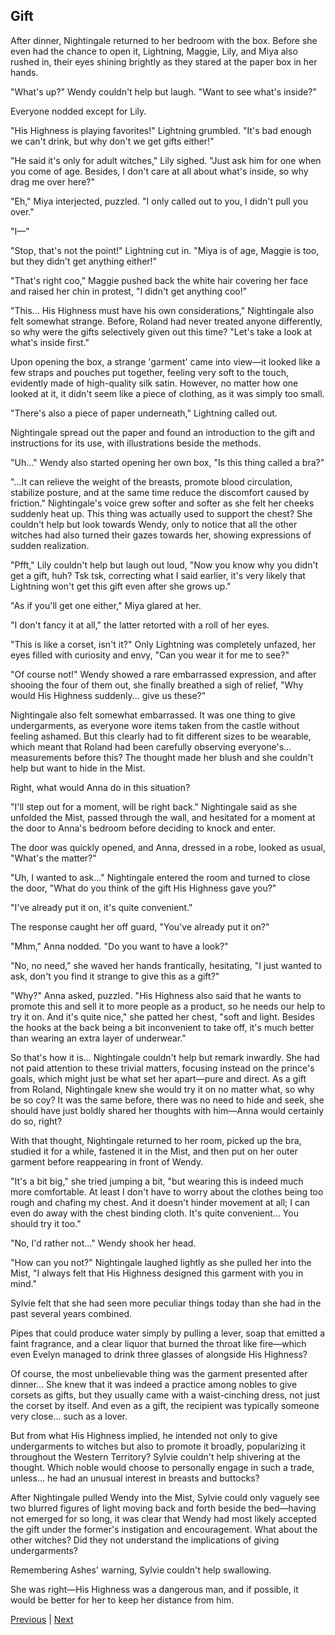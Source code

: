 ## Gift
After dinner, Nightingale returned to her bedroom with the box. Before she even had the chance to open it, Lightning, Maggie, Lily, and Miya also rushed in, their eyes shining brightly as they stared at the paper box in her hands.



"What's up?" Wendy couldn't help but laugh. "Want to see what's inside?"



Everyone nodded except for Lily.



"His Highness is playing favorites!" Lightning grumbled. "It's bad enough we can't drink, but why don't we get gifts either!"



"He said it's only for adult witches," Lily sighed. "Just ask him for one when you come of age. Besides, I don't care at all about what's inside, so why drag me over here?"



"Eh," Miya interjected, puzzled. "I only called out to you, I didn't pull you over."



"I—"



"Stop, that's not the point!" Lightning cut in. "Miya is of age, Maggie is too, but they didn't get anything either!"



"That's right coo," Maggie pushed back the white hair covering her face and raised her chin in protest, "I didn't get anything coo!"



"This... His Highness must have his own considerations," Nightingale also felt somewhat strange. Before, Roland had never treated anyone differently, so why were the gifts selectively given out this time? "Let's take a look at what's inside first."



Upon opening the box, a strange 'garment' came into view—it looked like a few straps and pouches put together, feeling very soft to the touch, evidently made of high-quality silk satin. However, no matter how one looked at it, it didn't seem like a piece of clothing, as it was simply too small.



"There's also a piece of paper underneath," Lightning called out.



Nightingale spread out the paper and found an introduction to the gift and instructions for its use, with illustrations beside the methods.



"Uh..." Wendy also started opening her own box, "Is this thing called a bra?"



"...It can relieve the weight of the breasts, promote blood circulation, stabilize posture, and at the same time reduce the discomfort caused by friction." Nightingale's voice grew softer and softer as she felt her cheeks suddenly heat up. This thing was actually used to support the chest? She couldn't help but look towards Wendy, only to notice that all the other witches had also turned their gazes towards her, showing expressions of sudden realization.



"Pfft," Lily couldn't help but laugh out loud, "Now you know why you didn't get a gift, huh? Tsk tsk, correcting what I said earlier, it's very likely that Lightning won't get this gift even after she grows up."



"As if you'll get one either," Miya glared at her.



"I don't fancy it at all," the latter retorted with a roll of her eyes.



"This is like a corset, isn't it?" Only Lightning was completely unfazed, her eyes filled with curiosity and envy, "Can you wear it for me to see?"

"Of course not!" Wendy showed a rare embarrassed expression, and after shooing the four of them out, she finally breathed a sigh of relief, "Why would His Highness suddenly... give us these?"

Nightingale also felt somewhat embarrassed. It was one thing to give undergarments, as everyone wore items taken from the castle without feeling ashamed. But this clearly had to fit different sizes to be wearable, which meant that Roland had been carefully observing everyone's... measurements before this? The thought made her blush and she couldn't help but want to hide in the Mist.

Right, what would Anna do in this situation?

"I'll step out for a moment, will be right back." Nightingale said as she unfolded the Mist, passed through the wall, and hesitated for a moment at the door to Anna's bedroom before deciding to knock and enter.

The door was quickly opened, and Anna, dressed in a robe, looked as usual, "What's the matter?"

"Uh, I wanted to ask..." Nightingale entered the room and turned to close the door, "What do you think of the gift His Highness gave you?"

"I've already put it on, it's quite convenient."

The response caught her off guard, "You've already put it on?"



"Mhm," Anna nodded. "Do you want to have a look?"



"No, no need," she waved her hands frantically, hesitating, "I just wanted to ask, don't you find it strange to give this as a gift?"



"Why?" Anna asked, puzzled. "His Highness also said that he wants to promote this and sell it to more people as a product, so he needs our help to try it on. And it's quite nice," she patted her chest, "soft and light. Besides the hooks at the back being a bit inconvenient to take off, it's much better than wearing an extra layer of underwear."



So that's how it is... Nightingale couldn't help but remark inwardly. She had not paid attention to these trivial matters, focusing instead on the prince's goals, which might just be what set her apart—pure and direct. As a gift from Roland, Nightingale knew she would try it on no matter what, so why be so coy? It was the same before, there was no need to hide and seek, she should have just boldly shared her thoughts with him—Anna would certainly do so, right?



With that thought, Nightingale returned to her room, picked up the bra, studied it for a while, fastened it in the Mist, and then put on her outer garment before reappearing in front of Wendy.



"It's a bit big," she tried jumping a bit, "but wearing this is indeed much more comfortable. At least I don't have to worry about the clothes being too rough and chafing my chest. And it doesn't hinder movement at all; I can even do away with the chest binding cloth. It's quite convenient... You should try it too."



"No, I'd rather not..." Wendy shook her head.



"How can you not?" Nightingale laughed lightly as she pulled her into the Mist, "I always felt that His Highness designed this garment with you in mind."



Sylvie felt that she had seen more peculiar things today than she had in the past several years combined.

Pipes that could produce water simply by pulling a lever, soap that emitted a faint fragrance, and a clear liquor that burned the throat like fire—which even Evelyn managed to drink three glasses of alongside His Highness?

Of course, the most unbelievable thing was the garment presented after dinner... She knew that it was indeed a practice among nobles to give corsets as gifts, but they usually came with a waist-cinching dress, not just the corset by itself. And even as a gift, the recipient was typically someone very close... such as a lover.

But from what His Highness implied, he intended not only to give undergarments to witches but also to promote it broadly, popularizing it throughout the Western Territory? Sylvie couldn't help shivering at the thought. Which noble would choose to personally engage in such a trade, unless... he had an unusual interest in breasts and buttocks?

After Nightingale pulled Wendy into the Mist, Sylvie could only vaguely see two blurred figures of light moving back and forth beside the bed—having not emerged for so long, it was clear that Wendy had most likely accepted the gift under the former's instigation and encouragement. What about the other witches? Did they not understand the implications of giving undergarments?

Remembering Ashes' warning, Sylvie couldn't help swallowing.

She was right—His Highness was a dangerous man, and if possible, it would be better for her to keep her distance from him.





[Previous](CH0260.md) | [Next](CH0262.md)
